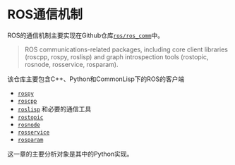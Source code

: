 # ROS通信机制

ROS的通信机制主要实现在Github仓库[`ros/ros_comm`][repo_ros_comm]中。

> ROS communications-related packages, including core client libraries (roscpp, rospy, roslisp) and graph introspection tools (rostopic, rosnode, rosservice, rosparam).

该仓库主要包含C++、Python和CommonLisp下的ROS的客户端
+ [`rospy`][src_rospy]
+ [`roscpp`][src_roscpp]
+ [`roslisp`][repo_roslisp]
和必要的通信工具
+ [`rostopic`][src_rostopic]
+ [`rosnode`][src_rosnode]
+ [`rosservice`][src_rosservice]
+ [`rosparam`][src_rosparam]

这一章的主要分析对象是其中的Python实现。

<!-- GitHub Repos -->
[repo_ros_comm]: https://github.com/ros/ros_comm
[repo_roslisp]: https://github.com/ros/roslisp
[repo_genpy]: https://github.com/ros/genpy
[repo_gencpp]: https://github.com/ros/gencpp
<!-- SRC -->
[src_rospy]: https://github.com/ros/ros_comm/tree/indigo-devel/clients/rospy
[src_roscpp]: https://github.com/ros/ros_comm/tree/indigo-devel/clients/rospy
[src_rostopic]: https://github.com/ros/ros_comm/tree/indigo-devel/tools/rostopic
[src_rosnode]: https://github.com/ros/ros_comm/tree/indigo-devel/tools/rosnode
[src_rosservice]: https://github.com/ros/ros_comm/tree/indigo-devel/tools/rosservice
[src_rosparam]: https://github.com/ros/ros_comm/tree/indigo-devel/tools/rosparam
